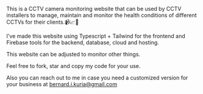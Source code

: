 This is a CCTV camera monitoring website that can be used by CCTV installers to manage, maintain and monitor the health conditions of different CCTVs for their clients.📹📈🚀

I've made this website using Typescript + Tailwind for the frontend and Firebase tools for the backend, database, cloud and hosting.

This website can be adjusted to monitor other things.

Feel free to fork, star and copy my code for your use.

Also you can reach out to me in case you need a customized version for your business at bernard.i.kuria@gmail.com
